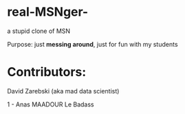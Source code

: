# real-MSNger-
a stupid clone of MSN


Purpose: just **messing around**, just for fun with my students



# Contributors: 
David Zarebski (aka mad data scientist)

1 - Anas MAADOUR Le Badass
